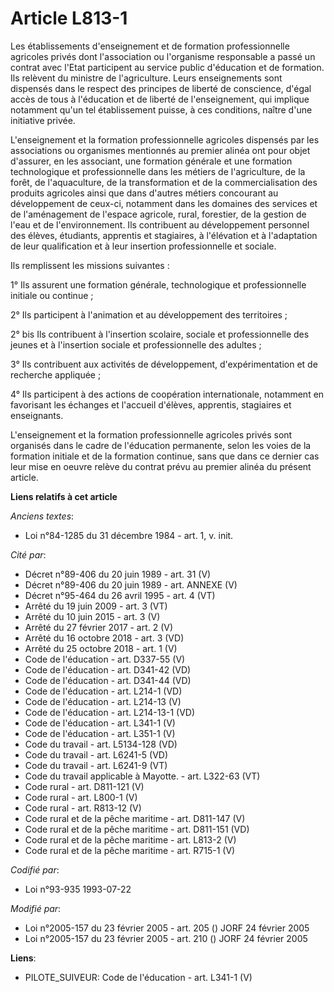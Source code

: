 # Article L813-1

Les établissements d'enseignement et de formation professionnelle agricoles privés dont l'association ou l'organisme
responsable a passé un contrat avec l'Etat participent au service public d'éducation et de formation. Ils relèvent du
ministre de l'agriculture. Leurs enseignements sont dispensés dans le respect des principes de liberté de conscience, d'égal
accès de tous à l'éducation et de liberté de l'enseignement, qui implique notamment qu'un tel établissement puisse, à ces
conditions, naître d'une initiative privée.

L'enseignement et la formation professionnelle agricoles dispensés par les associations ou organismes mentionnés au premier
alinéa ont pour objet d'assurer, en les associant, une formation générale et une formation technologique et professionnelle
dans les métiers de l'agriculture, de la forêt, de l'aquaculture, de la transformation et de la commercialisation des
produits agricoles ainsi que dans d'autres métiers concourant au développement de ceux-ci, notamment dans les domaines des
services et de l'aménagement de l'espace agricole, rural, forestier, de la gestion de l'eau et de l'environnement. Ils
contribuent au développement personnel des élèves, étudiants, apprentis et stagiaires, à l'élévation et à l'adaptation de
leur qualification et à leur insertion professionnelle et sociale.

Ils remplissent les missions suivantes :

1° Ils assurent une formation générale, technologique et professionnelle initiale ou continue ;

2° Ils participent à l'animation et au développement des territoires ;

2° bis Ils contribuent à l'insertion scolaire, sociale et professionnelle des jeunes et à l'insertion sociale et
professionnelle des adultes ;

3° Ils contribuent aux activités de développement, d'expérimentation et de recherche appliquée ;

4° Ils participent à des actions de coopération internationale, notamment en favorisant les échanges et l'accueil d'élèves,
apprentis, stagiaires et enseignants.

L'enseignement et la formation professionnelle agricoles privés sont organisés dans le cadre de l'éducation permanente, selon
les voies de la formation initiale et de la formation continue, sans que dans ce dernier cas leur mise en oeuvre relève du
contrat prévu au premier alinéa du présent article.

**Liens relatifs à cet article**

_Anciens textes_:

  - Loi n°84-1285 du 31 décembre 1984 - art. 1, v. init.

_Cité par_:

  - Décret n°89-406 du 20 juin 1989 - art. 31 (V)
  - Décret n°89-406 du 20 juin 1989 - art. ANNEXE (V)
  - Décret n°95-464 du 26 avril 1995 - art. 4 (VT)
  - Arrêté du 19 juin 2009 - art. 3 (VT)
  - Arrêté du 10 juin 2015 - art. 3 (V)
  - Arrêté du 27 février 2017 - art. 2 (V)
  - Arrêté du 16 octobre 2018 - art. 3 (VD)
  - Arrêté du 25 octobre 2018 - art. 1 (V)
  - Code de l'éducation - art. D337-55 (V)
  - Code de l'éducation - art. D341-42 (VD)
  - Code de l'éducation - art. D341-44 (VD)
  - Code de l'éducation - art. L214-1 (VD)
  - Code de l'éducation - art. L214-13 (V)
  - Code de l'éducation - art. L214-13-1 (VD)
  - Code de l'éducation - art. L341-1 (V)
  - Code de l'éducation - art. L351-1 (V)
  - Code du travail - art. L5134-128 (VD)
  - Code du travail - art. L6241-5 (VD)
  - Code du travail - art. L6241-9 (VT)
  - Code du travail applicable à Mayotte. - art. L322-63 (VT)
  - Code rural - art. D811-121 (V)
  - Code rural - art. L800-1 (V)
  - Code rural - art. R813-12 (V)
  - Code rural et de la pêche maritime - art. D811-147 (V)
  - Code rural et de la pêche maritime - art. D811-151 (VD)
  - Code rural et de la pêche maritime - art. L813-2 (V)
  - Code rural et de la pêche maritime - art. R715-1 (V)

_Codifié par_:

  - Loi n°93-935 1993-07-22

_Modifié par_:

  - Loi n°2005-157 du 23 février 2005 - art. 205 () JORF 24 février 2005
  - Loi n°2005-157 du 23 février 2005 - art. 210 () JORF 24 février 2005

**Liens**:

  - PILOTE_SUIVEUR: Code de l'éducation - art. L341-1 (V)
